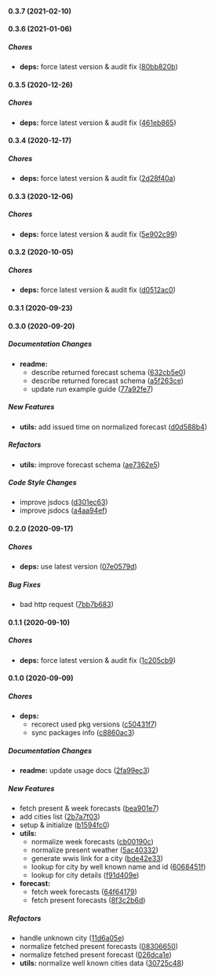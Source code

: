 #### 0.3.7 (2021-02-10)

#### 0.3.6 (2021-01-06)

##### Chores

- **deps:** force latest version & audit fix ([80bb820b](https://github.com/lykmapipo/weather/commit/80bb820b118dd8b3d13856c1ea79c723e4a52b87))

#### 0.3.5 (2020-12-26)

##### Chores

- **deps:** force latest version & audit fix ([461eb865](https://github.com/lykmapipo/weather/commit/461eb865b450228c5a2079bc02b1b14cd7250bb5))

#### 0.3.4 (2020-12-17)

##### Chores

- **deps:** force latest version & audit fix ([2d28f40a](https://github.com/lykmapipo/weather/commit/2d28f40a5247eb7071c6875cbfb9436c46f0fdc1))

#### 0.3.3 (2020-12-06)

##### Chores

- **deps:** force latest version & audit fix ([5e902c99](https://github.com/lykmapipo/weather/commit/5e902c99b21cd3e08146733df72a31c12d354842))

#### 0.3.2 (2020-10-05)

##### Chores

- **deps:** force latest version & audit fix ([d0512ac0](https://github.com/lykmapipo/weather/commit/d0512ac05dbce223134661bb0a88a4edbed946ee))

#### 0.3.1 (2020-09-23)

#### 0.3.0 (2020-09-20)

##### Documentation Changes

- **readme:**
  - describe returned forecast schema ([632cb5e0](https://github.com/lykmapipo/weather/commit/632cb5e06a04a881fe347b55e165b3420d0327bd))
  - describe returned forecast schema ([a5f263ce](https://github.com/lykmapipo/weather/commit/a5f263ce1466ebfd279f4c1b837adefaf5277a0e))
  - update run example guide ([77a92fe7](https://github.com/lykmapipo/weather/commit/77a92fe7a2e9c5cf8720288b8b51eb699cd12bab))

##### New Features

- **utils:** add issued time on normalized forecast ([d0d588b4](https://github.com/lykmapipo/weather/commit/d0d588b47f9da767c09c85301eea01a1e52c0cfa))

##### Refactors

- **utils:** improve forecast schema ([ae7362e5](https://github.com/lykmapipo/weather/commit/ae7362e5bbffcc6a18c3b0c6f39e6c44bc9fc3a5))

##### Code Style Changes

- improve jsdocs ([d301ec63](https://github.com/lykmapipo/weather/commit/d301ec63c7d668e962bf5904be56ceef8aa1b37e))
- improve jsdocs ([a4aa94ef](https://github.com/lykmapipo/weather/commit/a4aa94efc62b467a8a14f39c0024633eceb52127))

#### 0.2.0 (2020-09-17)

##### Chores

- **deps:** use latest version ([07e0579d](https://github.com/lykmapipo/weather/commit/07e0579d0f9ece19717471d6c7492cafa2077fcd))

##### Bug Fixes

- bad http request ([7bb7b683](https://github.com/lykmapipo/weather/commit/7bb7b683c2fa8532cd3f7e30d0db1837cb604c7e))

#### 0.1.1 (2020-09-10)

##### Chores

- **deps:** force latest version & audit fix ([1c205cb9](https://github.com/lykmapipo/weather/commit/1c205cb97c57979aa4381897097d42c9d84fb528))

#### 0.1.0 (2020-09-09)

##### Chores

- **deps:**
  - recorect used pkg versions ([c50431f7](https://github.com/lykmapipo/weather/commit/c50431f73ec71c47f8d51c78c2910845b7cd0f65))
  - sync packages info ([c8860ac3](https://github.com/lykmapipo/weather/commit/c8860ac3ff9abc27079f0987b95cf6b2f03faa88))

##### Documentation Changes

- **readme:** update usage docs ([2fa99ec3](https://github.com/lykmapipo/weather/commit/2fa99ec32dc25f17eec536d73769221a05f326be))

##### New Features

- fetch present & week forecasts ([bea901e7](https://github.com/lykmapipo/weather/commit/bea901e7af02cd6008078d293edd95e45ff40c04))
- add cities list ([2b7a7f03](https://github.com/lykmapipo/weather/commit/2b7a7f03299acf356f0af49f160dbd23fc7f7424))
- setup & initialize ([b1594fc0](https://github.com/lykmapipo/weather/commit/b1594fc08055e8c25d697c0e79a15f9cd7fde9ef))
- **utils:**
  - normalize week forecasts ([cb00190c](https://github.com/lykmapipo/weather/commit/cb00190c68d3b2e2bb67b0584ac2f2a071a7c3ec))
  - normalize present weather ([5ac40332](https://github.com/lykmapipo/weather/commit/5ac40332ac9a31cbe754011294a9c62f68f540b2))
  - generate wwis link for a city ([bde42e33](https://github.com/lykmapipo/weather/commit/bde42e33f1a44b034bc9d4d6c13288915d8276c9))
  - lookup for city by well known name and id ([6068451f](https://github.com/lykmapipo/weather/commit/6068451fb1974d0c6bb0a1a58c56b75037f5faf2))
  - lookup for city details ([f91d409e](https://github.com/lykmapipo/weather/commit/f91d409e6f59b9df0a6e661c4278710328b56c3a))
- **forecast:**
  - fetch week forecasts ([64f64179](https://github.com/lykmapipo/weather/commit/64f641795d2c0bf96cde4d235574cd1e1d116ccb))
  - fetch present forecasts ([8f3c2b6d](https://github.com/lykmapipo/weather/commit/8f3c2b6de38c81bccdb14597bf102e8b26475518))

##### Refactors

- handle unknown city ([11d6a05e](https://github.com/lykmapipo/weather/commit/11d6a05e8d322d39524ead3593bb4ca1f05f0db7))
- normalize fetched present forecasts ([08306650](https://github.com/lykmapipo/weather/commit/083066505c0f6d53ddbebf878b972a73bacd3fd9))
- normalize fetched present forecast ([026dca1e](https://github.com/lykmapipo/weather/commit/026dca1e2a9eae36ec51f3cc0a471593d255b585))
- **utils:** normalize well known cities data ([30725c48](https://github.com/lykmapipo/weather/commit/30725c48b23bc7fc9cdd1bd850e20e1c1909b858))
